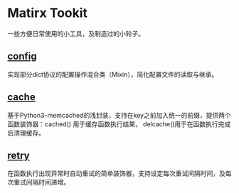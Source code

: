 # Matirx Tookit
一些方便日常使用的小工具，及制造过的小轮子。

## [config](https://github.com/blackmatrix7/matirx-tookit/blob/master/tookit/config.py)

实现部分dict协议的配置操作混合类（Mixin），简化配置文件的读取与继承。

## [cache](https://github.com/blackmatrix7/matirx-tookit/blob/master/decorator/cache.py)

基于Python3-memcached的浅封装，支持在key之前加入统一的前缀，提供两个函数装饰器：cached() 用于缓存函数执行结果， delcache()用于在函数执行完成后清理缓存。

## **[retry](https://github.com/blackmatrix7/matirx-tookit/blob/master/decorator/retry.py)**

在函数执行出现异常时自动重试的简单装饰器，支持设定每次重试间隔时间，及每次重试间隔时间递增。
